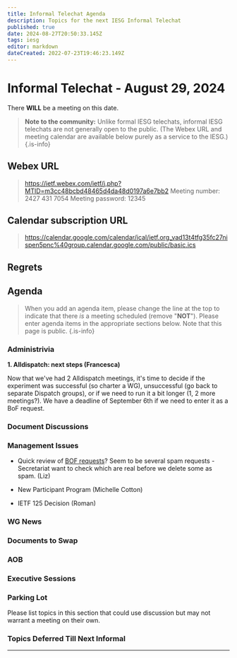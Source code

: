```yaml
---
title: Informal Telechat Agenda
description: Topics for the next IESG Informal Telechat
published: true
date: 2024-08-27T20:50:33.145Z
tags: iesg
editor: markdown
dateCreated: 2022-07-23T19:46:23.149Z
---
```


# Informal Telechat - August 29, 2024

 There **WILL** be a meeting on this date.

> **Note to the community:** Unlike formal IESG telechats, informal IESG telechats are not generally open to the public. (The Webex URL and meeting calendar are available below purely as a service to the IESG.)
{.is-info}

## Webex URL

> https://ietf.webex.com/ietf/j.php?MTID=m3cc48bcbd48465d4da48d0197a6e7bb2
Meeting number: 2427 431 7054
Meeting password: 12345 


## Calendar subscription URL

> https://calendar.google.com/calendar/ical/ietf.org_vad13t4tfg35fc27nispen5pnc%40group.calendar.google.com/public/basic.ics


## Regrets


## Agenda

> When you add an agenda item, please change the line at the top to indicate that there *is* a meeting scheduled (remove "**NOT**"). Please enter agenda items in the appropriate sections below.
Note that this page is public.
{.is-info}

### Administrivia

**1. Alldispatch: next steps (Francesca)**

Now that we've had 2 Alldispatch meetings, it's time to decide if the experiment was successful (so charter a WG), unsuccessful (go back to separate Dispatch groups), or if we need to run it a bit longer (1, 2 more meetings?). We have a deadline of September 6th if we need to enter it as a BoF request.

### Document Discussions

### Management Issues
- Quick review of [BOF requests](https://datatracker.ietf.org/doc/bof-requests)? Seem to be several spam requests - Secretariat want to check which are real before we delete some as spam. (Liz)

- New Participant Program (Michelle Cotton)

- IETF 125 Decision (Roman)

### WG News 

### Documents to Swap 

### AOB

### Executive Sessions


### Parking Lot
Please list topics in this section that could use discussion but may not warrant a meeting on their own. 

### Topics Deferred Till Next Informal 

-------


